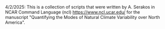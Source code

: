 4/2/2025: This is a collection of scripts that were written by A. Serakos in NCAR Command Language (ncl) https://www.ncl.ucar.edu/ for the manuscript "Quantifying the Modes of Natural Climate Variability over North America".
